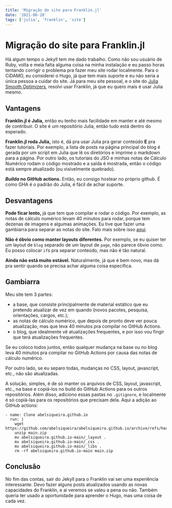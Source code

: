 ```yaml
---
title: 'Migração do site para Franklin.jl'
date: '2021-06-28'
tags: ['julia', 'franklin', 'site']
---
```


# Migração do site para Franklin.jl

Há algum tempo o Jekyll tem me dado trabalho.
Como não sou usuário de Ruby, volta e meia falta alguma coisa na minha instalação e eu passo horas tentando corrigir o problema pra fazer meu site rodar localmente.
Para o CiDAMO, eu considerei o Hugo, já que tem mais suporte e eu não seria a única pessoa a cuidar do site.
Já para meu site pessoal, e o site do [Julia Smooth Optimizers](https://juliasmoothoptimizers.github.io), resolvi usar Franklin, já que eu quero mais é usar Julia mesmo.

## Vantagens

**Franklin.jl é Julia,** então eu tenho mais facilidade em manter e até mesmo de contribuir.
O site é um repositório Julia, então tudo está dentro do esperado.

**Franklin.jl roda Julia,** isto é, dá pra usar Julia pra gerar conteúdo **E** pra fazer tutoriais.
Por exemplo, a lista de posts na página principal do blog é gerada por um script em Julia que lê os diretórios e imprime o markdown para a página.
Por outro lado, os tutoriais do JSO e minhas notas de Cálculo Numérico rodam o código mostrado e a saída é mostrada, então o código está sempre atualizado (ou visivelmente quebrado).

**_Builda_ no GitHub actions.** Então, eu consigo hostear no próprio github. É como GHA é o padrão do Julia, é fácil de achar suporte.

## Desvantagens

**Pode ficar lento,** já que tem que compilar e rodar o código.
Por exemplo, as notas de cálculo numérico levam 40 minutos para rodar, porque tem dezenas de imagens e algumas animações.
Eu tive que fazer uma gambiarra para separar as notas do site. Falo mais sobre isso [aqui](#gambiarra).

**Não é óbvio como manter layouts diferentes.** Por exemplo, se eu quiser ter um layout de `blog` separado de um layout de `page`, não parece óbvio como.
Eu posso colocar `if`s pra separar conteúdo, mas não é tão natural.

**Ainda não está muito estável.** Naturalmente, já que é bem novo, mas dá pra sentir quando se precisa achar alguma coisa específica.

## Gambiarra

Meu site tem 3 partes:

- a base, que consiste principalmente de material estático que eu pretendo atualizar de vez em quando (novos pacotes, pesquisa, orientações, cargos, etc.);
- as notas de cálculo numérico, que depois de pronto deve ver pouca atualização, mas que leva 40 minutos pra compilar no GitHub Actions.
- o blog, que idealmente vê atualizações frequentes, e por isso vou fingir que terá atualizações frequentes.

Se eu coloco todos juntos, então qualquer mudança na base ou no blog leva 40 minutos pra compilar no GitHub Actions por causa das notas de cálculo numérico.

Por outro lado, se eu separo todas, mudanças no CSS, layout, javascript, etc., não são atualizadas.

A solução, simples, é de só manter os arquivos de CSS, layout, javascript, etc., na base e copiá-los no build do GitHub Actions para os outros repositórios.
Além disso, adiciono essas pastas no `.gitignore`, e localmente é só copiá-las para os repositórios que precisam dela.
Aqui a adição ao GitHub actions:

```
- name: Clone abelsiqueira.github.io
  run: |
    wget https://github.com/abelsiqueira/abelsiqueira.github.io/archive/refs/heads/main.zip
    unzip main.zip
    mv abelsiqueira.github.io-main/_layout .
    mv abelsiqueira.github.io-main/_css .
    mv abelsiqueira.github.io-main/_libs .
    rm -rf abelsiqueira.github.io-main main.zip
```

## Conclusão

No fim das contas, sair do Jekyll para o Franklin vai ser uma experiência interessante.
Devo fazer alguns posts atualizados usando as novas capacidades do Franklin, e aí veremos se valeu a pena ou não.
Também queria ter usado a oportunidade para aprender o Hugo, mas uma coisa de cada vez.

